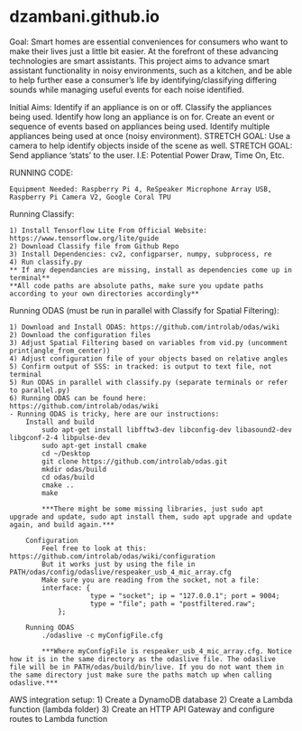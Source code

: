 # dzambani.github.io

Goal:
	Smart homes are essential conveniences for consumers who want to make their lives just a little bit easier. At the forefront of these advancing technologies are smart assistants. This project aims to advance smart assistant functionality in noisy environments, such as a kitchen, and be able to help further ease a consumer’s life by identifying/classifying differing sounds while managing useful events for each noise identified.

Initial Aims:
Identify if an appliance is on or off.
Classify the appliances being used.
Identify how long an appliance is on for.
Create an event or sequence of events based on appliances being used.
Identify multiple appliances being used at once (noisy environment).
STRETCH GOAL: Use a camera to help identify objects inside of the scene as well. 
STRETCH GOAL: Send appliance ‘stats’ to the user. I.E: Potential Power Draw, Time On, Etc.

RUNNING CODE:
	
	Equipment Needed: Raspberry Pi 4, ReSpeaker Microphone Array USB, Raspberry Pi Camera V2, Google Coral TPU

Running Classify:
	
	1) Install Tensorflow Lite From Official Website: https://www.tensorflow.org/lite/guide
	2) Download Classify file from Github Repo
	3) Install Dependencies: cv2, configparser, numpy, subprocess, re
	4) Run classify.py
	** If any dependancies are missing, install as dependencies come up in terminal**
	**All code paths are absolute paths, make sure you update paths according to your own directories accordingly**
	
Running ODAS (must be run in parallel with Classify for Spatial Filtering):
	
	1) Download and Install ODAS: https://github.com/introlab/odas/wiki
	2) Download the configuration files 
	3) Adjust Spatial Filtering based on variables from vid.py (uncomment print(angle_from_center))
	4) Adjust configuration file of your objects based on relative angles
	5) Confirm output of SSS: in tracked: is output to text file, not terminal
	5) Run ODAS in parallel with classify.py (separate terminals or refer to parallel.py)
	6) Running ODAS can be found here: https://github.com/introlab/odas/wiki
	- Running ODAS is tricky, here are our instructions: 
		Install and build 
			sudo apt-get install libfftw3-dev libconfig-dev libasound2-dev libgconf-2-4 libpulse-dev
			sudo apt-get install cmake
			cd ~/Desktop
			git clone https://github.com/introlab/odas.git
			mkdir odas/build
			cd odas/build
			cmake ..
			make

			***There might be some missing libraries, just sudo apt upgrade and update, sudo apt install them, sudo apt upgrade and update again, and build again.***

		Configuration 
			Feel free to look at this: https://github.com/introlab/odas/wiki/configuration 
			But it works just by using the file in PATH/odas/config/odaslive/respeaker_usb_4_mic_array.cfg
			Make sure you are reading from the socket, not a file:
			interface: {
            			type = "socket"; ip = "127.0.0.1"; port = 9004;
            			type = "file"; path = "postfiltered.raw"; 
        		};  

		Running ODAS 
			./odaslive -c myConfigFile.cfg

			***Where myConfigFile is respeaker_usb_4_mic_array.cfg. Notice how it is in the same directory as the odaslive file. The odaslive file will be in PATH/odas/build/bin/live. If you do not want them in the same directory just make sure the paths match up when calling odaslive.***
			
AWS integration setup: 
	1) Create a DynamoDB database 
	2) Create a Lambda function (lambda folder) 
	3) Create an HTTP API Gateway and configure routes to Lambda function 
